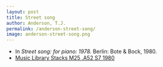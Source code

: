 ```yaml
---
layout: post
title: Street song
author: Anderson, T.J.
permalink: /anderson-street-song/
image: anderson-street-song.png
---
```


- In *Street song: for piano: 1978.* Berlin: Bote & Bock, 1980.
- <a href="https://tufts-primo.hosted.exlibrisgroup.com/primo-explore/fulldisplay?docid=01TUN_ALMA21104821750003851&context=L&vid=01TUN&lang=en_US&search_scope=EVERYTHING&adaptor=Local%20Search%20Engine&tab=everything&query=any,contains,T.%20J.%20Anderson%20street%20song&facet=library,include,01TUN_MUSIC&offset=0" target="_blank">Music Library Stacks M25 .A52 S7 1980 </a>
